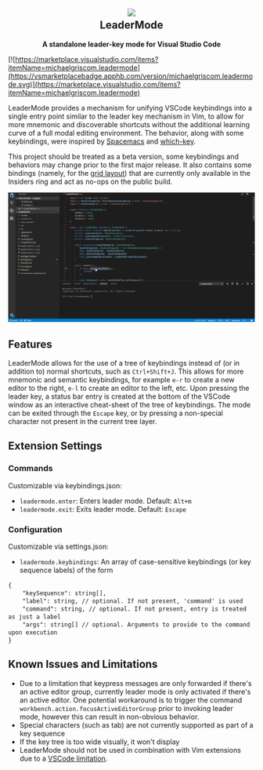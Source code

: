 <h2 align="center"><img src="assets/icon_128.png" height="128"><br>LeaderMode</h2>
<p align="center"><strong>A standalone leader-key mode for Visual Studio Code</strong></p>

[![https://marketplace.visualstudio.com/items?itemName=michaelgriscom.leadermode](https://vsmarketplacebadge.apphb.com/version/michaelgriscom.leadermode.svg)](https://marketplace.visualstudio.com/items?itemName=michaelgriscom.leadermode)

LeaderMode provides a mechanism for unifying VSCode keybindings into a single entry point
similar to the leader key mechanism in Vim, to allow for more mnemonic and discoverable
shortcuts without the additional learning curve of a full modal editing environment. The
behavior, along with some keybindings, were inspired by [Spacemacs](http://spacemacs.org)
and [which-key](https://github.com/justbur/emacs-which-key).

This project should be treated as a beta version, some keybindings and behaviors may change
prior to the first major release. It also contains some bindings (namely, for the
[grid layout](https://code.visualstudio.com/updates/v1_24#_editor-grid-layout)) that are currently only available in the Insiders ring and act as no-ops on the public build.

![Usage Animation](./assets/usage_animation.gif)

## Features
LeaderMode allows for the use of a tree of keybindings instead of (or in addition to) normal shortcuts, such as `Ctrl+Shift+J`.
This allows for more mnemonic and semantic keybindings, for example `e-r` to create a new editor to the right, `e-l`
to create an editor to the left, etc. Upon pressing the leader key, a status bar entry is created at the bottom of the
VSCode window as an interactive cheat-sheet of the tree of keybindings. The mode can be exited through the `Escape` key, or by pressing a non-special character not present in the current tree layer.

## Extension Settings

### Commands
Customizable via keybindings.json:
* `leadermode.enter`: Enters leader mode. Default: `Alt+m`
* `leadermode.exit`: Exits leader mode. Default: `Escape`

### Configuration
Customizable via settings.json:
* `leadermode.keybindings`: An array of case-sensitive keybindings (or key sequence labels) of the form
```
{
    "keySequence": string[],
    "label": string, // optional. If not present, 'command' is used
    "command": string, // optional. If not present, entry is treated as just a label
    "args": string[] // optional. Arguments to provide to the command upon execution
}
```

## Known Issues and Limitations

* Due to a limitation that keypress messages are only forwarded if there's an active editor group,
currently leader mode is only activated if there's an active editor. One potential workaround
is to trigger the command `workbench.action.focusActiveEditorGroup` prior to invoking leader mode, however this can result in non-obvious behavior.
* Special characters (such as tab) are not currently supported as part of a key sequence
* If the key tree is too wide visually, it won't display
* LeaderMode should not be used in combination with Vim extensions due to a [VSCode limitation](https://github.com/Microsoft/vscode/issues/13441).